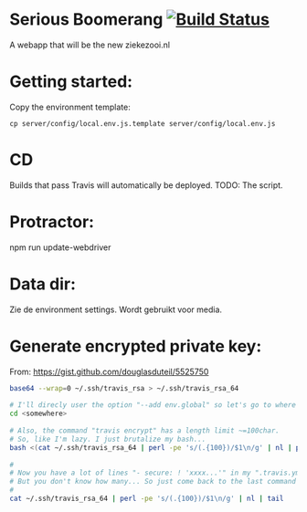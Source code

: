 # Serious Boomerang [![Build Status](https://api.travis-ci.org/kevinvandervlist/serious-boomerang.svg?branch=master)](https://travis-ci.org/kevinvandervlist/serious-boomerang)

A webapp that will be the new ziekezooi.nl

# Getting started:
Copy the environment template: 
```
cp server/config/local.env.js.template server/config/local.env.js
```

# CD
Builds that pass Travis will automatically be deployed. TODO: The script.

# Protractor:
npm run update-webdriver

# Data dir:
Zie de environment settings. Wordt gebruikt voor media.

# Generate encrypted private key: 
From: https://gist.github.com/douglasduteil/5525750

```bash
base64 --wrap=0 ~/.ssh/travis_rsa > ~/.ssh/travis_rsa_64
 
# I'll direcly user the option "--add env.global" so let's go to where your ".travis.yml" is
cd <somewhere>
 
# Also, the command "travis encrypt" has a length limit ~=100char.
# So, like I'm lazy. I just brutalize my bash...
bash <(cat ~/.ssh/travis_rsa_64 | perl -pe 's/(.{100})/$1\n/g' | nl | perl -pe 's/\s*(\d+)\s*(.*)/travis encrypt -r <org>\/<repo> id_rsa_$1="$2" --add env.global/')
 
#
# Now you have a lot of lines "- secure: ! 'xxxx...'" in my ".travis.yml"
# But you don't know how many... So just come back to the last command to get the tail of it.
#
cat ~/.ssh/travis_rsa_64 | perl -pe 's/(.{100})/$1\n/g' | nl | tail
```
